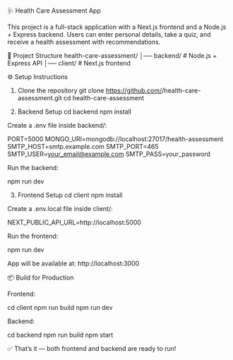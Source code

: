 🩺 Health Care Assessment App

This project is a full-stack application with a Next.js frontend and a Node.js + Express backend.
Users can enter personal details, take a quiz, and receive a health assessment with recommendations.

📂 Project Structure
health-care-assessment/
│── backend/   # Node.js + Express API
│── client/    # Next.js frontend

⚙️ Setup Instructions
1. Clone the repository
git clone https://github.com/<sangam0207>/health-care-assessment.git
cd health-care-assessment

2. Backend Setup
cd backend
npm install


Create a .env file inside backend/:

PORT=5000
MONGO_URI=mongodb://localhost:27017/health-assessment
SMTP_HOST=smtp.example.com
SMTP_PORT=465
SMTP_USER=your_email@example.com
SMTP_PASS=your_password


Run the backend:

npm run dev

3. Frontend Setup
cd client
npm install


Create a .env.local file inside client/:

NEXT_PUBLIC_API_URL=http://localhost:5000


Run the frontend:

npm run dev


App will be available at: http://localhost:3000

📦 Build for Production

Frontend:

cd client
npm run build
npm run dev


Backend:

cd backend
npm run build
npm start


✅ That’s it — both frontend and backend are ready to run!
